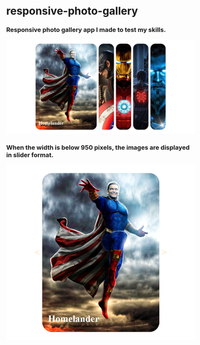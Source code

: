 # responsive-photo-gallery
<h3>Responsive photo gallery app I made to test my skills.</h3>
<img src="https://github.com/yucemetin/responsive-photo-gallery/blob/master/images/normal-gallery.PNG" alt="Alt text" title="Optional title">
<h3>When the width is below 950 pixels, the images are displayed in slider format.</h3>
<img style="width = 300px" src="https://github.com/yucemetin/responsive-photo-gallery/blob/master/images/slider-example.PNG" alt="Alt text" title="Optional title">
